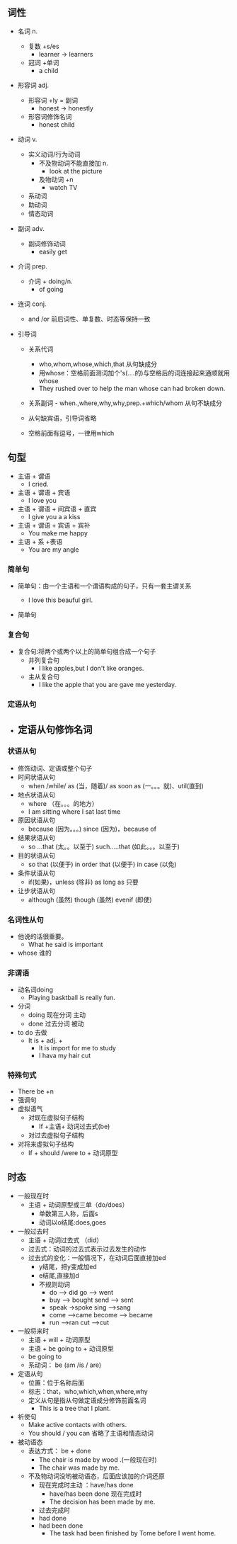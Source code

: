 ## 词性

- 名词 n.
  - 复数 +s/es
    - learner  -> learners
  - 冠词 +单词    
    - a  child
- 形容词 adj.
  - 形容词 +ly = 副词
    - honest -> honestly
  - 形容词修饰名词
    - honest child
- 动词 v.
  - 实义动词/行为动词
    - 不及物动词不能直接加 n.  
      - look at the picture
    - 及物动词 +n
      - watch TV
  - 系动词
  - 助动词
  - 情态动词
- 副词 adv.
  - 副词修饰动词
    - easily get
- 介词 prep.
  - 介词 + doing/n.   
    - of going
- 连词 conj.

  - and /or 前后词性、单复数、时态等保持一致
- 引导词

     - 关系代词
       -  who,whom,whose,which,that 从句缺成分
       -  用whose：空格前面测词加个's(....的)与空格后的词连接起来通顺就用whose
       -  They rushed over to help the man whose can had broken down.

     - 关系副词
           - when.,where,why,why,prep.+which/whom 从句不缺成分

     - 从句缺宾语，引导词省略

     - 空格前面有逗号，一律用which

  

## 句型

- 主语 + 谓语     
  - I  cried.
- 主语 + 谓语 + 宾语
  - I love you
- 主语 + 谓语 + 间宾语 + 直宾
  - I give you a  a kiss
- 主语 + 谓语 + 宾语 + 宾补
  - You make me happy
- 主语 + 系 +表语
  - You are my angle

### 简单句

- 简单句：由一个主语和一个谓语构成的句子，只有一套主谓关系
  - I love this beauful girl.

- 简单句	

### 复合句

- 复合句:将两个或两个以上的简单句组合成一个句子
  - 并列复合句
    - I like apples,but I don't like oranges.
  - 主从复合句
    - I like the apple that you are gave me yesterday.

### 定语从句

- 定语从句修饰名词
  - 

### 状语从句

- 修饰动词、定语或整个句子
- 时间状语从句
  - when /while/ as (当，随着)/ as soon as (一。。。就)、util(直到)
- 地点状语从句
  -  where （在。。。的地方）
    - I am sitting where I sat last time 
- 原因状语从句
  - because (因为。。。)  since (因为)，because of 
- 结果状语从句
  - so ...that (太。。以至于)  such.....that (如此。。。以至于)
- 目的状语从句
  - so that (以便于)  in order that (以便于)    in case (以免)
- 条件状语从句
  - if(如果)，unless (除非)  as long as 只要
- 让步状语从句
  - although (虽然)   though (虽然)  evenif (即使)

### 名词性从句

- 他说的话很重要。		
  -  What he said is important
- whose 谁的

### 非谓语

- 动名词doing
  - Playing basktball is really fun.
- 分词
  - doing 现在分词  主动
  - done 过去分词  被动
- to do 去做
  - It is + adj. + 
    - It is import for me to study
    - I hava my hair cut

### 特殊句式

- There be +n
- 强调句
- 虚拟语气
  - 对现在虚拟句子结构
    - If +主语+ 动词过去式(be)
  - 对过去虚拟句子结构
- 对将来虚拟句子结构
  - If + should /were to + 动词原型

 



## 时态

- 一般现在时
  - 主语 +  动词原型或三单（do/does）
    - 单数第三人称，后面s
    - 动词以o结尾:does,goes
- 一般过去时
  - 主语 + 动词过去式 （did）
  - 过去式：动词的过去式表示过去发生的动作
  - 过去式的变化：一般情况下，在动词后面直接加ed
    - y结尾，把y变成加ed
    - e结尾,直接加d
    - 不规则动词
      - do   --> did       go  --> went
      - buy --> bought   send  --> sent
      - speak  ->spoke     sing -->sang
      - come -->came   become --> became
      - run -->ran   cut -->cut
- 一般将来时
  - 主语 + will + 动词原型
  - 主语 + be going to + 动词原型
  - be going to 
  - 系动词：  be (am /is / are)
- 定语从句
  - 位置：位于名称后面
  - 标志：that，who,which,when,where,why
  - 定义从句是指从句做定语成分修饰前面名词
    - This is a tree that I plant.
- 祈使句
  - Make active contacts with others.
  - You should / you can   省略了主语和情态动词
- 被动语态
  - 表达方式： be + done
    - The  chair is made by wood .(一般现在时)
    - The chair was made by me.
  - 不及物动词没哟被动语态，后面应该加的介词还原
    - 现在完成时主动 ：have/has done
      - have/has been done 现在完成时
      - The decision has been made by me.
    - 过去完成时
    - had done
    - had been done
      - The task had been finished by Tome before I went home.









































































